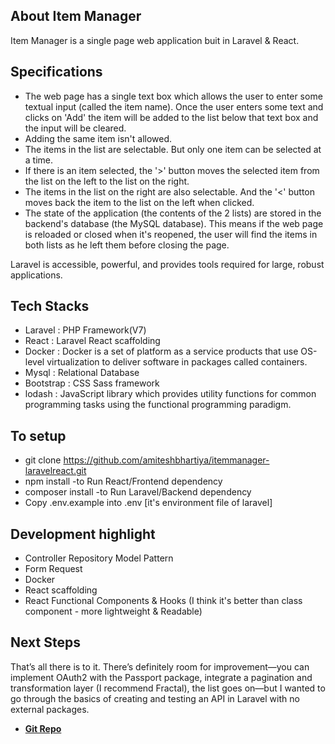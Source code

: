 
## About Item Manager

Item Manager is a single page web application buit in Laravel & React. 

## Specifications
- The web page has a single text box which allows the user to enter some textual input (called the item name). Once the user enters some text and clicks on 'Add' the item will be added to the list below that text box and the input will be cleared.  
- Adding the same item isn't allowed.  
- The items in the list are selectable. But only one item can be selected at a time.  
- If there is an item selected, the '>' button moves the selected item from the list on
the left to the list on the right.  
- The items in the list on the right are also selectable. And the '<' button moves
back the item to the list on the left when clicked.  
- The state of the application (the contents of the 2 lists) are stored in
the backend's database (the MySQL database). This means if the web page is reloaded or closed when it's reopened, the user will find the items in both lists as he left them before closing the page.

Laravel is accessible, powerful, and provides tools required for large, robust applications.

## Tech Stacks

- Laravel : PHP Framework(V7)
- React   : Laravel React scaffolding
- Docker  : Docker is a set of platform as a service products that use OS-level virtualization to deliver software in packages called containers. 
- Mysql   : Relational Database
- Bootstrap : CSS Sass framework
- lodash : JavaScript library which provides utility functions for common programming tasks using the functional programming paradigm.

## To setup

- git clone https://github.com/amiteshbhartiya/itemmanager-laravelreact.git
- npm install -to Run React/Frontend dependency
- composer install -to Run Laravel/Backend dependency
- Copy .env.example into .env  [it's environment file of laravel]

## Development highlight

- Controller Repository Model Pattern
- Form Request
- Docker
- React scaffolding
- React Functional Components & Hooks (I think it's better than class component - more lightweight & Readable)

## Next Steps
That’s all there is to it. There’s definitely room for improvement—you can implement OAuth2 with the Passport package, integrate a pagination and transformation layer (I recommend Fractal), the list goes on—but I wanted to go through the basics of creating and testing an API in Laravel with no external packages.

- **[Git Repo](https://github.com/amiteshbhartiya/itemmanager-laravelreact.git)**
